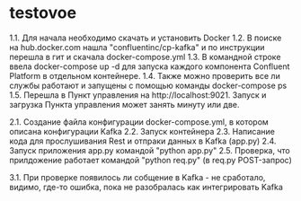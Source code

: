 # testovoe
1.1. Для начала необходимо скачать и установить Docker 
1.2. В поиске на hub.docker.com нашла "confluentinc/cp-kafka" и по инструкции перешла в гит и скачала docker-compose.yml
1.3. В командной строке ввела docker-compose up -d для запуска каждого компонента Confluent Platform в отдельном контейнере.
1.4. Также можно проверить все ли службы работают и запущены с помощью команды docker-compose ps
1.5. Перешла в Пункт управления на http://localhost:9021. Запуск и загрузка Пункта управления может занять минуту или две.


2.1. Создание файла конфигурации docker-compose.yml, в котором описана конфигурации Kafka
2.2. Запуск контейнера
2.3. Написание кода для прослушивания Rest и отпраки данных в Kafka (app.py)
2.4. Запуск приложения app.py командой "python app.py"
2.5. Проверка, что прилдожение работает командой "python req.py" (в req.py POST-запрос)

3.1. При проверке появилось ли собщение в Kafka - не сработало, видимо, где-то ошибка, пока не разобралась как интегрировать Kafka
